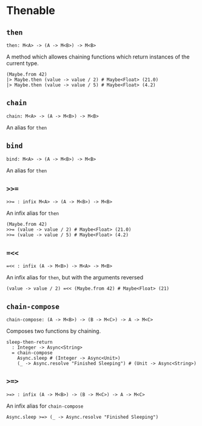 # Thenable

## `then`

```aml
then: M<A> -> (A -> M<B>) -> M<B>
```

A method which allowes chaining functions which return instances of the
current type.

```aml
(Maybe.from 42)
|> Maybe.then (value -> value / 2) # Maybe<Float> (21.0)
|> Maybe.then (value -> value / 5) # Maybe<Float> (4.2)
```

## `chain`

```aml
chain: M<A> -> (A -> M<B>) -> M<B>
```

An alias for `then`

## `bind`

```aml
bind: M<A> -> (A -> M<B>) -> M<B>
```

An alias for `then`

## `>>=`

```aml
>>= : infix M<A> -> (A -> M<B>) -> M<B>
```

An infix alias for `then`

```aml
(Maybe.from 42)
>>= (value -> value / 2) # Maybe<Float> (21.0)
>>= (value -> value / 5) # Maybe<Float> (4.2)
```

## `=<<`

```aml
=<< : infix (A -> M<B>) -> M<A> -> M<B>
```

An infix alias for `then`, but with the arguments reversed

```aml
(value -> value / 2) =<< (Maybe.from 42) # Maybe<Float> (21)
```

## `chain-compose`

```aml
chain-compose: (A -> M<B>) -> (B -> M<C>) -> A -> M<C>
```

Composes two functions by chaining.

```aml
sleep-then-return
  : Integer -> Async<String>
  = chain-compose
    Async.sleep # (Integer -> Async<Unit>)
    (_ -> Async.resolve "Finished Sleeping") # (Unit -> Async<String>)
```

## `>=>`

```aml
>=> : infix (A -> M<B>) -> (B -> M<C>) -> A -> M<C>
```

An infix alias for `chain-compose`

```aml
Async.sleep >=> (_ -> Async.resolve "Finished Sleeping")
```

